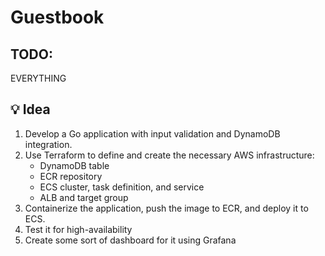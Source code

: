 # Guestbook 

## TODO:

EVERYTHING

## 💡 Idea

1. Develop a Go application with input validation and DynamoDB integration.
2. Use Terraform to define and create the necessary AWS infrastructure:
    * DynamoDB table
    * ECR repository
    * ECS cluster, task definition, and service
    * ALB and target group
3. Containerize the application, push the image to ECR, and deploy it to ECS.
4. Test it for high-availability 
5. Create some sort of dashboard for it using Grafana